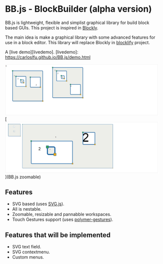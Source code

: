 # BB.js - BlockBuilder (alpha version)

BB.js is lightweight, flexible and simplist graphical library for build block based GUIs. This project is inspired in [Blockly][blockly-git].

The main idea is make a graphical library with some advanced features for use in a block editor. This library will replace Blockly in [blocklify][blocklify-git] project.

A [live demo][livedemo].
[livedemo]: https://carloslfu.github.io/BB.js/demo.html

[![example1](https://github.com/carloslfu/BB.js/blob/master/BB.jpg)](BB.js)
[![example2](https://github.com/carloslfu/BB.js/blob/master/BB_with_zoom.jpg)](BB.js zoomable)

## Features

- SVG based (uses [SVG.js][svgjs-git]).
- All is nestable.
- Zoomable, resizable and pannabble workspaces.
- Touch Gestures support (uses [polymer-gestures][polymer-gestures-git]).

## Features that will be implemented

- SVG text field.
- SVG contextmenu.
- Custom menus.

[blockly-git]: https://github.com/google/blockly
[blocklify-git]: https://github.com/carloslfu/blocklify
[pep-git]: https://github.com/jquery/PEP
[svgjs-git]: https://github.com/wout/svg.js
[polymer-gestures-git]:https://github.com/Polymer/polymer-gestures
